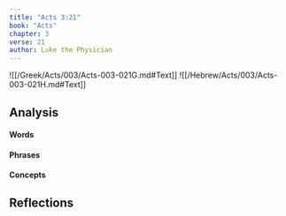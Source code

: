 ```yaml
---
title: "Acts 3:21"
book: "Acts"
chapter: 3
verse: 21
author: Luke the Physician
---
```

![[/Greek/Acts/003/Acts-003-021G.md#Text]]
![[/Hebrew/Acts/003/Acts-003-021H.md#Text]]

## Analysis

#### Words

#### Phrases

#### Concepts

## Reflections
